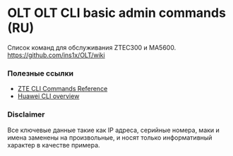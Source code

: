 # OLT OLT CLI basic admin commands (RU)
Список команд для обслуживания ZTEC300 и MA5600.
https://github.com/ins1x/OLT/wiki

### Полезные ссылки
- [ZTE CLI Commands Reference](https://pdfcoffee.com/cli-commands-list-for-zte-routets-pdf-free.html)
- [Huawei CLI overview](https://support.huawei.com/enterprise/en/doc/EDOC1000178166/5fdfc46d/cli-overview)

### Disclaimer
Все ключевые данные такие как IP адреса, серийные номера, маки и имена заменены на произвольные, и носят только информативный характер в качестве примера.
